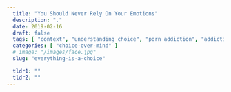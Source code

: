 ```yaml
---
  title: "You Should Never Rely On Your Emotions"
  description: "."
  date: 2019-02-16
  draft: false
  tags: [ "context", "understanding choice", "porn addiction", "addiction", "awareness", "nofap", "neverfap", "neverfap deluxe" ]
  categories: [ "choice-over-mind" ]
  # image: "/images/face.jpg"
  slug: "everything-is-a-choice"

  tldr1: ""
  tldr2: ""
---
```


